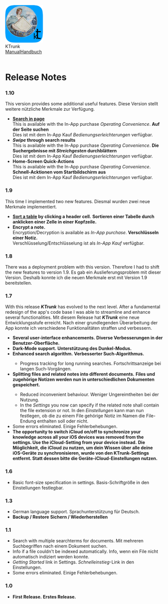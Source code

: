 <div class="logoRow">
  <div class="logoColumn logoColumnLeft">
    <img src="./../logo120.png">
  </div>
  <div class="logoColumn logoColumnRight">
    <div class="vCentered">
      <div class="logoTitle">KTrunk</div>
      <div class="logoTitle"><a href="./../Manual.html"><span class="en">Manual</span><span class="de">Handbuch</span></a></div>
      <div class="logoDescription" style="text-align: right;">&nbsp;</div>
    </div>
  </div>
</div>
<h1>
  Release Notes
</h1>

<h3>1.10</h3>
<p>
  <span class="en">This version provides some additional useful features.</span>
  <span class="de">Diese Version stellt weitere nützliche Merkmale zur Verfügung.</span>
</p>
<ul>
  <li>
    <span class="en"><b><a href="./FurtherActions.html#FindInPage">Search in page</a></b><br>This is available with the In-App purchase <em>Operating Convenience</em>.</span>
    <span class="de"><b>Auf der Seite suchen</b><br>Dies ist mit dem In-App Kauf <em>Bedienungserleichterungen</em> verfügbar.</span>
  </li>
  <li>
    <span class="en"><b><em>Swipe</em> through search results</b><br>This is available with the In-App purchase <em>Operating Convenience</em>.</span>
    <span class="de"><b>Die Suchergebnisse mit <em>Streichgesten</em> durchblättern</b><br>Dies ist mit dem In-App Kauf <em>Bedienungserleichterungen</em> verfügbar.</span>
  </li>
  <li>
    <span class="en"><b>Home-Screen Quick-Actions</b><br>This is available with the In-App purchase <em>Operating Convenience</em>.</span>
    <span class="de"><b>Schnell-Acktionen vom Startbildschirm aus</b><br>Dies ist mit dem In-App Kauf <em>Bedienungserleichterungen</em> verfügbar.</span>
  </li>
</ul>

<h3>1.9</h3>
<p>
  <span class="en">This time I implemented two new features.</span>
  <span class="de">Diesmal wurden zwei neue Merkmale implementiert.</span>
</p>
<ul>
  <li>
    <span class="en"><b><a href="./TipsAndTricks.html#TableSort">Sort a table</a> by clicking a header cell.</b></span>
    <span class="de"><b>Sortieren einer Tabelle durch anklicken einer Zelle in einer Kopfzeile.</b></span>
  </li>
  <li>
    <span class="en"><b>Encrypt a note.</b><br>Encryption/Decryption is available as <em>In-App purchase</em>.</span>
    <span class="de"><b>Verschlüsseln einer Notiz.</b><br>Verschlüsselung/Entschlüsselung ist als <em>In-App Kauf</em> verfügbar.</span>
  </li>
</ul>

<h3>1.8</h3>
<p>
  <span class="en">There was a deployment problem with this version. Therefore I had to shift the new features to version 1.9.</span>
  <span class="de">Es gab ein Auslieferungsproblem mit dieser Version. Deshalb konnte ich die neuen Merkmale erst mit Version 1.9 bereitstellen.</span>
</p>

<h3>1.7</h3>
<p>
  <span class="en">With this release <i><b>KTrunk</b></i> has evolved to the next level. After a fundamental redesign of the app's code base I was able to streamline and enhance several functionalities.</span>
  <span class="de">Mit diesem Release hat <i><b>KTrunk</b></i> eine neue Entwicklungsstufe erreicht. Nach einer grundlegenden Überarbeitung der App konnte ich verschiedene Funktionalitäten straffen und verbessern.</span>
</p>
<ul>
  <li>
    <span class="en"><b>Several user-interface enhancements.</b></span>
    <span class="de"><b>Diverse Verbesserungen in der Benutzer-Oberfläche.</b></span>
  </li>
  <li>
    <span class="en"><b>Dark-Mode support.</b></span>
    <span class="de"><b>Unterstützung des Dunkel-Modus.</b></span>
  </li>
  <li>
    <span class="en"><b>Enhanced search algorithm.</b></span>
    <span class="de"><b>Verbesserter Such-Algorithmus.</b></span>
  </li>
  <ul>
    <li>
      <span class="en">Progress tracking for long running searches.</span>
      <span class="de">Fortschrittsanzeige bei langen Such-Vorgängen.</span>
    </li>
  </ul>
  <li>
    <span class="en"><b>Splitting files and related notes into different documents.</b></span>
    <span class="de"><b>Files und zugehörige Notizen werden nun in unterschiedlichen Dokumenten gespeichert.</b></span>
  </li>
  <ul>
    <li>
      <span class="en">Reduced inconvenient behaviour.</span>
      <span class="de">Weniger Ungereimtheiten bei der Nutzung.</span>
    </li>
    <li>
      <span class="en">In the <i>Settings</i> you now can specify if the related note shall contain the file extension or not.</span>
      <span class="de">In den <i>Einstellungen</i> kann man nun festlegen, ob die zu einem File gehörige Notiz im Namen die File-Endung enthalten soll oder nicht.</span>
    </li>
  </ul>
  <li>
    <span class="en">Some errors eliminated.</span>
    <span class="de">Einige Fehlerbehebungen.</span>
  </li>
  <li>
    <span class="en"><b>The opportunity to switch iCloud on/off to synchronize your knowledge across all your iOS devices was removed from the settings. Use the iCloud-Setting from your device instead.</b></span>
    <span class="de"><b>Die Möglichkeit, die iCloud zu nutzen, um dein Wissen über alle deine iOS-Geräte zu synchronisieren, wurde von den KTrunk-Settings entfernt. Statt dessen bitte die Geräte-iCloud-Einstellungen nutzen.</b></span>
  </li>
</ul>

<h3>1.6</h3>
<ul>
  <li>
    <span class="en">Basic font-size specification in settings.</span>
    <span class="de">Basis-Schriftgröße in den Einstellungen festlegbar.</span>
  </li>
</ul>

<h3>1.3</h3>
<ul>
  <li>
    <span class="en">German language support.</span>
    <span class="de">Sprachunterstützung für Deutsch.</span>
  </li>
  <li>
    <span class="en"><b>Backup / Restore</b></span>
    <span class="de"><b>Sichern / Wiederherstellen</b></span>
  </li>
</ul>

<h3>1.1</h3>
<ul>
  <li>
    <span class="en">Search with multiple searchterms for documents.</span>
    <span class="de">Mit mehreren Suchbegriffen nach einem Dokument suchen.</span>
  </li>
  <li>
    <span class="en">Info if a file couldn't be indexed automatically.</span>
    <span class="de">Info, wenn ein File nicht automatisch indiziert werden konnte.</span>
  </li>
  <li>
    <span class="en"><i>Getting Started</i> link in Settings.</span>
    <span class="de"><i>Schnelleinstieg</i>-Link in den Einstellungen.</span>
  </li>
  <li>
    <span class="en">Some errors eliminated.</span>
    <span class="de">Einige Fehlerbehebungen.</span>
  </li>
</ul>

<h3>1.0</h3>
<ul>
  <li>
    <span class="en"><b>First Release.</b></span>
    <span class="de"><b>Erstes Release.</b></span>
  </li>
</ul>
